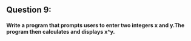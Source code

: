 ## Question 9:
#### **Write a program that prompts users to enter two integers x and y.The program then calculates and displays x^y.**

